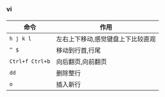 ### vi
####
|  命令 |  作用 |
|---|---|
| `h j k l`  | 左右上下移动,感觉键盘上下比较直观  |
| `^ $`  | 移动到行首,行尾  |
| `Ctrl+f Ctrl+b`  | 向后翻页,向前翻页  |
| `dd`  | 删除整行  |
| `o`  | 插入新行  |

